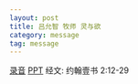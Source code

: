 ```yaml
---
layout: post
title: 吕允智 牧师 灵与欲
category: message
tag: message
---
```


[录音](https://drive.google.com/open?id=1weaewb-ABLGddARYCqYjYbaJetG9ULmj) [PPT](https://drive.google.com/open?id=0B66cODim0szOTS1jZThmX0JHZVIwbURBdmZ3Q1VLQ0FxUEVJ) 经文: 约翰壹书 2:12-29
